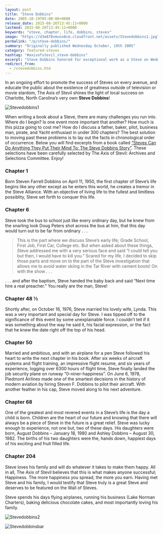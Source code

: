 ```yaml
---
layout: post
title: "Steve Dobbins"
date: 2005-10-19T05:00:00+0000
release_date: 2015-08-26T13:45:11+0000
lastmod: 2015-08-26T13:45:11+0000
keywords: "steve, chapter, life, dobbins, steves"
image: "https://d3e878vmunx8cm.cloudfront.net/assets/Stevedobbins1.jpg"
permalink: "/p/steve-dobbins/"
summary: "Originally published Wednesday October, 19th 2005"
category: featured-steves
hashtag: "#axisofstevil_steve-dobbins"
excerpt: "Steve Dobbins honored for exceptional work as a Steve on Wednesday October, 19th 2005"
redirect_from:
  - /stevedobbins.htm
---
```


[id_1]: https://d3e878vmunx8cm.cloudfront.net/assets/Stevedobbins1.jpg "Stevedobbins1"[id_2]: https://d3e878vmunx8cm.cloudfront.net/assets/Stevedobbins2.jpg "Stevedobbins2"[id_3]: https://d3e878vmunx8cm.cloudfront.net/assets/stevedobbinsmural.jpg "Stevedobbinsbar"

In an ongoing effort to promote the success of Steves on every avenue, and educate the public about the existence of greatness outside of television or movie stardom, The Axis of Stevil shines the light of local success on Charlotte, North Carolina’s very own **Steve Dobbins**!

![Stevedobbins1][id_1]

When writing a book about a Steve, there are many challenges you run into. Where do I begin? Is one event more important that another? How much is this pizza going to cost me? How do I discuss a father, baker, pilot, business man, pirate, and Yacht enthusiast in under 300 chapters? The best solution to moving past these problems is to lay out the facts in chronological order of occurrence. Below you will find excerpts from a book called [“Steves Can Do Anything They Put Their Mind To: The Steve Dobbins Story”](https://d3e878vmunx8cm.cloudfront.net/assets/stevedobbinsstory.jpg "“Steves Can Do Anything They Put Their Mind To: The Steve Dobbins Story”"). These selections have been carefully selected by The Axis of Stevil: Archives and Selections Committee. Enjoy!

### Chapter 1 ###
Born Steven Farrell Dobbins on April 11, 1950, the first chapter of Steve’s life begins like any other except as he enters this world, he creates a tremor in the Steve Alliance. With an objective of living life to the fullest and limitless possiblity, Steve set forth to conquer this life.

### Chapter 6 ###
Steve took the bus to school just like every ordinary day, but he knew from the snarling look Doug Peters shot across the bus at him, that this day would turn out to be far from ordinary . . .

> This is the part where we discuss Steve’s early life; Grade School, First Job, First Car, College etc. But when asked about these things, Steve addressed me with a very serious face and said “I could tell you but then, I would have to kill you.” Scared for my life, I decided to skip those parts and move on to the part of the Steve investigation that allows me to avoid water skiing in the Tar River with cement boots! On with the show . . .

. . . and after the baptism, Steve handed the baby back and said “Next time hire a real preacher.” You really are the man, Steve!

### Chapter 48 ½  ###
Shortly after, on October 16, 1976, Steve married his lovely wife, Lynda. This was a very important and special day for Steve. I was tipped off to the significance of this event by some unexplainable force. I couldn’t tell if it was something about the way he said it, his facial expression, or the fact that he knew the date right off the top of his head.

### Chapter 50 ###
Married and ambitious, and with an airplane for a pen Steve followed his heart to write the next chapter in his book. After six weeks of aircraft systems and flight training, an impressive flight resume, and six years of experience, logging over 6300 hours of flight time, Steve finally landed the job security plane on runway “0-niner-happiness”. On June 6, 1978, Piedmont Airlines made one of the smartest decisions in the history of modern aviation by hiring Steven F. Dobbins to pilot their aircraft. With another feather in his cap, Steve moved along to his next adventure.

### Chapter 68 ###
One of the greatest and most revered events in a Steve’s life is the day a child is born. Children are the heart of our future and knowing that there will always be a piece of Steve in the future is a great relief. Steve was lucky enough to experience, not one but, two of these days. His daughters were born, August Dobbins – January 18, 1980 and Ashley Dobbins – August 30, 1982. The births of his two daughters were the, hands down, happiest days of his exciting and fruit filled life.

### Chapter 204 ###
Steve loves his family and will do whatever it takes to make them happy. All in all, The Axis of Stevil believes that this is what makes anyone successful; Happiness. The more happiness you spread, the more you earn. Having met Steve and his family, I would testify that Steve truly is a great Steve and deserves to be featured on the Wall of Steves.

Steve spends his days flying airplanes, running his business (Lake Norman Charters), baking delicious chocolate cakes, and most importantly loving his family.

![Stevedobbins2][id_2]

![Stevedobbinsbar][id_3]
